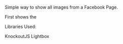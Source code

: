 Simple way to show all images from a Facebook Page.

First shows the 


Libraries Used:

KnockoutJS
Lightbox
